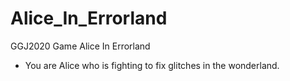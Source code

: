 # Alice_In_Errorland
GGJ2020 Game Alice In Errorland
- You are Alice who is fighting to fix glitches in the wonderland. 
